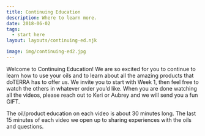 ```yaml
---
title: Continuing Education
description: Where to learn more.
date: 2018-06-02
tags:
  - start here
layout: layouts/continuing-ed.njk

image: img/continuing-ed2.jpg
---
```


<!-- ![img/river.jpg](../../img/river.jpg "Mountain image") -->

Welcome to Continuing Education! We are so excited for you to continue to learn how to use your oils and to learn about all the amazing products that doTERRA has to offer us. We invite you to start with Week 1, then feel free to watch the others in whatever order you’d like. When you are done watching all the videos, please reach out to Keri or Aubrey and we will send you a fun GIFT.

The oil/product education on each video is about 30 minutes long. The last 15 minutes of each video we open up to sharing experiences with the oils and questions.
